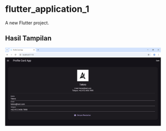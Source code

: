 # flutter_application_1

A new Flutter project.

## Hasil Tampilan

![Tampilan Aplikasi](Hasil_tugas_2.PNG)

